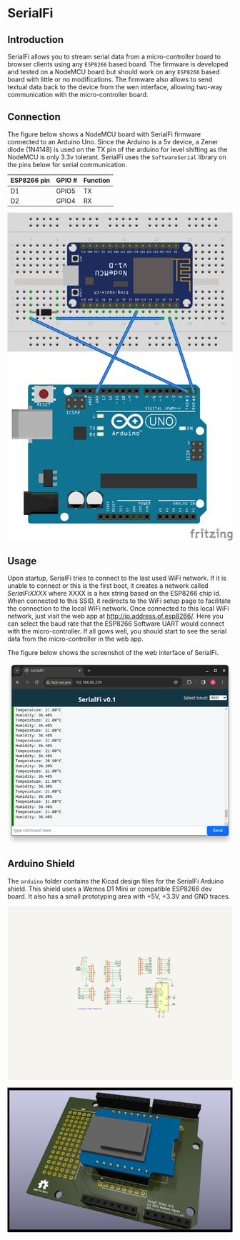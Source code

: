 # SerialFi
## Introduction
SerialFi allows you to stream serial data from a micro-controller board to browser clients using any `ESP8266` based board. The firmware is developed and tested on a NodeMCU board but should work on any `ESP8266` based board with little or no modifications. The firmware also allows to send textual data back to the device from the wen interface, allowing two-way communication with the micro-controller board.

## Connection
The figure below shows a NodeMCU board with SerialFi firmware connected to an Arduino Uno. Since the Arduino is a 5v device, a Zener diode (1N4148) is used on the TX pin of the arduino for level shifting as the NodeMCU is only 3.3v tolerant. SerialFi uses the `SoftwareSerial` library on the pins below for serial communication.

| ESP8266 pin | GPIO # | Function |
|-------------|--------|----------|
| D1          | GPIO5  | TX       |
| D2          | GPIO4  | RX       |

![Schematic](serialfi_bb.png)

## Usage
Upon startup, SerialFi tries to connect to the last used WiFi network. If it is unable to connect or this is the first boot, it creates a network called *SerialFiXXXX* where XXXX is a hex string based on the ESP8266 chip id. When connected to this SSID, it redirects to the WiFi setup page to facilitate the connection to the local WiFi network. Once connected to this local WiFi network, just visit the web app at http://ip.address.of.esp8266/. Here you can select the baud rate that the ESP8266 Software UART would connect with the micro-controller. If all gows well, you should start to see the serial data from the micro-controller in the web app.

The figure below shows the screenshot of the web interface of SerialFi.

 ![Screenshot](serialfi_web.png)

## Arduino Shield
The `arduino` folder contains the Kicad design files for the SerialFi Arduino shield. This shield uses a Wemos D1 Mini or compatible ESP8266 dev board. It also has a small prototyping area with +5V, +3.3V and GND traces.

![Schematic](arduino/serialfi_schematic.svg)

![Shield](arduino/serialfi_pcb.png)
